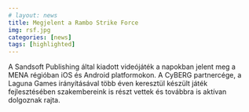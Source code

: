 ```yaml
---
# layout: news
title: Megjelent a Rambo Strike Force
img: rsf.jpg
categories: [news]
tags: [highlighted]
---
```


A Sandsoft Publishing által kiadott videójáték a napokban jelent meg a MENA régióban iOS és Android platformokon. A CyBERG partnercége, a Laguna Games irányításával több éven keresztül készült játék fejlesztésében szakembereink is részt vettek és továbbra is aktívan dolgoznak rajta.
